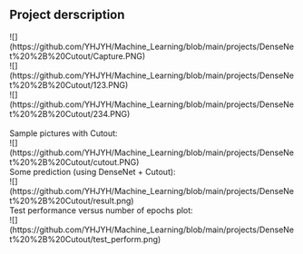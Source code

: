 <h2>Project derscription</h2>
![](https://github.com/YHJYH/Machine_Learning/blob/main/projects/DenseNet%20%2B%20Cutout/Capture.PNG)<br>
![](https://github.com/YHJYH/Machine_Learning/blob/main/projects/DenseNet%20%2B%20Cutout/123.PNG)<br>
![](https://github.com/YHJYH/Machine_Learning/blob/main/projects/DenseNet%20%2B%20Cutout/234.PNG)<br>
<br>
Sample pictures with Cutout:<br>
![](https://github.com/YHJYH/Machine_Learning/blob/main/projects/DenseNet%20%2B%20Cutout/cutout.PNG)<br>
Some prediction (using DenseNet + Cutout):<br>
![](https://github.com/YHJYH/Machine_Learning/blob/main/projects/DenseNet%20%2B%20Cutout/result.png)<br>
Test performance versus number of epochs plot: <br>
![](https://github.com/YHJYH/Machine_Learning/blob/main/projects/DenseNet%20%2B%20Cutout/test_perform.png)<br>
